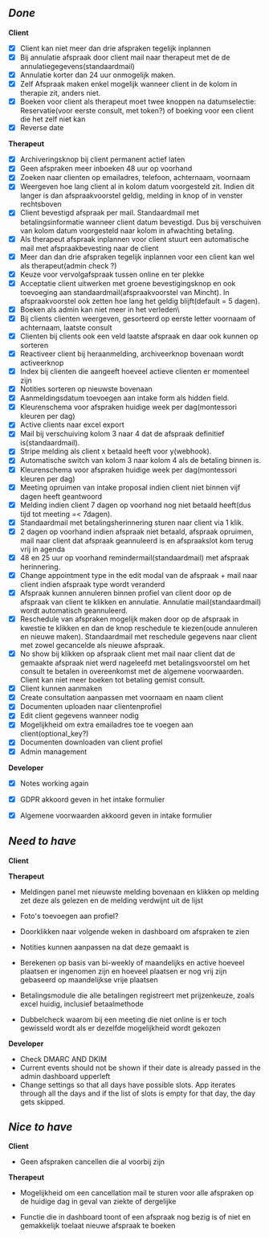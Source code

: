 

*Done*
----------------------------------------------------------------
**Client**
- [x] Client kan niet meer dan drie afspraken tegelijk inplannen
- [x] Bij annulatie afspraak door client mail naar therapeut met de de annulatiegegevens(standaardmail)
- [x] Annulatie korter dan 24 uur onmogelijk maken.
- [x] Zelf Afspraak maken enkel mogelijk wanneer client in de kolom in therapie zit, anders niet.
- [x] Boeken voor client als therapeut moet twee knoppen na datumselectie: Reservatie(voor eerste consult, met token?) of boeking voor een client die het zelf niet kan
- [x] Reverse date

**Therapeut**
- [x] Archiveringsknop bij client permanent actief laten
- [x] Geen afspraken meer inboeken 48 uur op voorhand
- [x] Zoeken naar clienten op emailadres, telefoon, achternaam, voornaam
- [x] Weergeven hoe lang client al in kolom datum voorgesteld zit. Indien dit langer is dan afspraakvoorstel geldig, melding in knop of in venster rechtsboven
- [x] Client bevestigd afspraak per mail. Standaardmail met betalingsinformatie wanneer client datum bevestigd. Dus bij verschuiven van kolom datum voorgesteld naar kolom in afwachting betaling.
- [x] Als therapeut afspraak inplannen voor client stuurt een automatische mail met afspraakbevesting naar de client
- [x] Meer dan dan drie afspraken tegelijk inplannen voor een client kan wel als therapeut(admin check ?)
- [x] Keuze voor vervolgafspraak tussen online en ter plekke
- [x] Acceptatie client uitwerken met groene bevestigingsknop en ook toevoeging aan standaardmail(afspraakvoorstel van Mincht). In afspraakvoorstel ook zetten hoe lang het geldig blijft(default = 5 dagen).
- [x] Boeken als admin kan niet meer in het verleden\
- [x] Bij clients clienten weergeven, gesorteerd op eerste letter voornaam of achternaam, laatste consult
- [x] Clienten bij clients ook een veld laatste afspraak en daar ook kunnen op sorteren
- [x] Reactiveer client bij heraanmelding, archiveerknop bovenaan wordt activeerknop
- [x] Index bij clienten die aangeeft hoeveel actieve clienten er momenteel zijn
- [x] Notities sorteren op nieuwste bovenaan
- [x] Aanmeldingsdatum toevoegen aan intake form als hidden field.
- [x] Kleurenschema voor afspraken huidige week per dag(montessori kleuren per dag)
- [x] Active clients naar excel export
- [x] Mail bij verschuiving kolom 3 naar 4 dat de afspraak definitief is(standaardmail).
- [x] Stripe melding als client x betaald heeft voor y(webhook).
- [x] Automatische switch van kolom 3 naar kolom 4 als de betaling binnen is.
- [x] Kleurenschema voor afspraken huidige week per dag(montessori kleuren per dag)
- [x] Meeting opruimen van intake proposal indien client niet binnen vijf dagen heeft geantwoord
- [x] Melding indien client 7 dagen op voorhand nog niet betaald heeft(dus tijd tot meeting  =< 7dagen).
- [x] Standaardmail met betalingsherinnering sturen naar client via 1 klik.
- [x] 2 dagen op voorhand indien afspraak niet betaald, afspraak opruimen, mail naar client dat afspraak geannuleerd is en afspraakslot kom terug vrij in agenda
- [x] 48 en 25 uur op voorhand remindermail(standaardmail) met afspraak herinnering.
- [x] Change appointment type in the edit modal van de afspraak + mail naar client indien afspraak type wordt veranderd
- [x] Afspraak kunnen annuleren binnen profiel van client door op de afspraak van client te klikken en annulatie. Annulatie mail(standaardmail) wordt automatisch geannuleerd.
- [x] Reschedule van afspraken mogelijk maken door op de afspraak in kwestie te klikken en dan de knop reschedule te kiezen(oude annuleren en nieuwe maken). Standaardmail met reschedule gegevens naar client met zowel gecancelde als nieuwe afspraak.
- [x] No show bij klikken op afspraak client met mail naar client dat de gemaakte afspraak niet werd nageleefd met betalingsvoorstel om het consult te betalen in overeenkomst met de algemene voorwaarden. Client kan niet meer boeken tot betaling gemist consult.
- [x] Client kunnen aanmaken 
- [x] Create consultation aanpassen met voornaam en naam client
- [x] Documenten uploaden naar clientenprofiel
- [x] Edit client gegevens wanneer nodig
- [x] Mogelijkheid om extra emailadres toe te voegen aan client(optional_key?)
- [x] Documenten downloaden van client profiel
- [x] Admin management

**Developer**
- [x] Notes working again
- [x] GDPR akkoord geven in het intake formulier
- [x] Algemene voorwaarden akkoord geven in intake formulier




*Need to have*
----------------------------------------------------------------
**Client**


**Therapeut**


- Meldingen panel met nieuwste melding bovenaan en klikken op melding zet deze als gelezen en de melding verdwijnt uit de lijst

- Foto's toevoegen aan profiel?

- Doorklikken naar volgende weken in dashboard om afspraken te zien

- Notities kunnen aanpassen na dat deze gemaakt is

- Berekenen op basis van bi-weekly of maandelijks en active hoeveel plaatsen er ingenomen zijn en hoeveel plaatsen er nog vrij zijn gebaseerd op maandelijkse vrije plaatsen

- Betalingsmodule die alle betalingen registreert met prijzenkeuze, zoals excel huidig, inclusief betaalmethode

- Dubbelcheck waarom bij een meeting die niet online is er toch gewisseld wordt als er dezelfde mogelijkheid wordt gekozen



**Developer**
- Check DMARC AND DKIM
- Current events should not be shown if their date is already passed in the admin dashboard upperleft
- Change settings so that all days have possible slots. App iterates through all the days and if the list of slots is empty for that day, the day gets skipped.

*Nice to have*
----------------------------------------------------------------
**Client**
- Geen afspraken cancellen die al voorbij zijn

**Therapeut**

- Mogelijkheid om een cancellation mail te sturen voor alle afspraken op de huidige dag in geval van ziekte of dergelijke

- Functie die in dashboard toont of een afspraak nog bezig is of niet en gemakkelijk toelaat nieuwe afspraak te boeken

